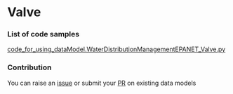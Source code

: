 # Valve

### List of code samples 

<!-- 50-List of code -->

<!-- [code entry](link) -->
[code_for_using_dataModel.WaterDistributionManagementEPANET_Valve.py](https://github.com/smart-data-models/dataModel.WaterDistributionManagementEPANET/blob/master/Valve/code/code_for_using_dataModel.WaterDistributionManagementEPANET_Valve.py)


<!-- /50-List of code -->

### Contribution
You can raise an [issue](https://github.com/smart-data-models/dataModel.WaterDistributionManagementEPANET/issues) or submit your [PR](https://github.com/smart-data-models/dataModel.WaterDistributionManagementEPANET/pulls) on existing data models
